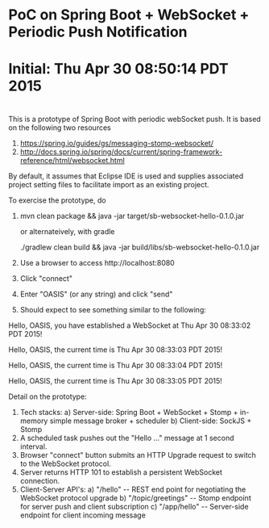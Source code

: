 # PoC on Spring Boot + WebSocket + Periodic Push Notification
# Initial: Thu Apr 30 08:50:14 PDT 2015
#

This is a prototype of Spring Boot with periodic webSocket push. It is based on the following two resources

1. https://spring.io/guides/gs/messaging-stomp-websocket/
2. http://docs.spring.io/spring/docs/current/spring-framework-reference/html/websocket.html

By default, it assumes that Eclipse IDE is used and supplies associated project setting files to facilitate import as an existing project.

To exercise the prototype, do

1. mvn clean package && java -jar target/sb-websocket-hello-0.1.0.jar

   or alternateively, with gradle

   ./gradlew clean build && java -jar build/libs/sb-websocket-hello-0.1.0.jar

2. Use a browser to access http://localhost:8080
3. Click "connect"
4. Enter "OASIS" (or any string) and click "send"
5. Should expect to see something similar to the following:

Hello, OASIS, you have established a WebSocket at Thu Apr 30 08:33:02 PDT 2015!

Hello, OASIS, the current time is Thu Apr 30 08:33:03 PDT 2015!

Hello, OASIS, the current time is Thu Apr 30 08:33:04 PDT 2015!

Hello, OASIS, the current time is Thu Apr 30 08:33:05 PDT 2015!

Detail on the prototype:

1. Tech stacks: 
   a) Server-side: Spring Boot + WebSocket + Stomp + in-memory simple message broker + scheduler
   b) Client-side: SockJS + Stomp
2. A scheduled task pushes out the "Hello ..." message at 1 second interval.
3. Browser "connect" button submits an HTTP Upgrade request to switch to the WebSocket protocol.
4. Server returns HTTP 101 to establish a persistent WebSocket connection.
5. Client-Server API's:
   a) "/hello" -- REST end point for negotiating the WebSocket protocol upgrade
   b) "/topic/greetings" -- Stomp endpoint for server push and client subscription
   c) "/app/hello" -- Server-side endpoint for client incoming message

